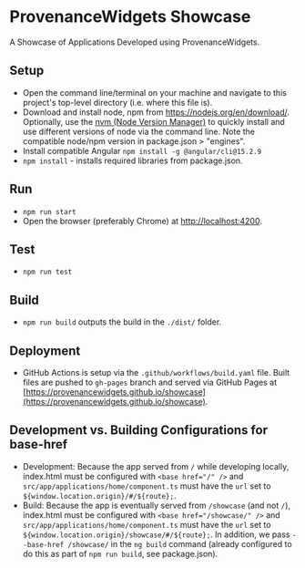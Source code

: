 # ProvenanceWidgets Showcase
A Showcase of Applications Developed using ProvenanceWidgets.

## Setup
- Open the command line/terminal on your machine and navigate to this project's top-level directory (i.e. where this file is).
- Download and install node, npm from https://nodejs.org/en/download/. Optionally, use the <a href="https://github.com/nvm-sh/nvm" target="_blank">nvm (Node Version Manager)</a> to quickly install and use different versions of node via the command line. Note the compatible node/npm version in package.json > "engines".
- Install compatible Angular `npm install -g @angular/cli@15.2.9`
- `npm install` - installs required libraries from package.json. 

## Run
- `npm run start`
- Open the browser (preferably Chrome) at [http://localhost:4200](http://localhost:4200).

## Test
- `npm run test`

## Build
- `npm run build` outputs the build in the `./dist/` folder.

## Deployment
- GitHub Actions is setup via the `.github/workflows/build.yaml` file. Built files are pushed to `gh-pages` branch and served via GitHub Pages at [https://provenancewidgets.github.io/showcase](https://provenancewidgets.github.io/showcase).

## Development vs. Building Configurations for base-href
- Development: Because the app served from `/` while developing locally, index.html must be configured with `<base href="/" />` and `src/app/applications/home/component.ts` must have the `url` set to `${window.location.origin}/#/${route};`.
- Build: Because the app is eventually served from `/showcase` (and not `/`), index.html must be configured with `<base href="/showcase/" />` and `src/app/applications/home/component.ts` must have the `url` set to `${window.location.origin}/showcase/#/${route};`. In addition, we pass `--base-href /showcase/` in the `ng build` command (already configured to do this as part of `npm run build`, see package.json).